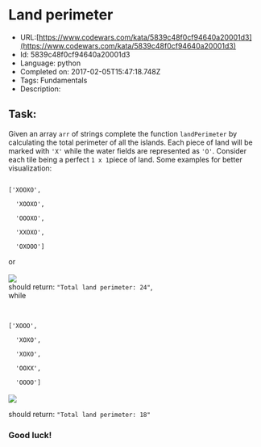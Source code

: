 # Land perimeter

 - URL:[https://www.codewars.com/kata/5839c48f0cf94640a20001d3](https://www.codewars.com/kata/5839c48f0cf94640a20001d3)
 - Id: 5839c48f0cf94640a20001d3
 - Language: python
 - Completed on: 2017-02-05T15:47:18.748Z
 - Tags: Fundamentals
 - Description:
<h2>Task:</h2>
<p>Given an array <code>arr</code> of strings complete the function <code>landPerimeter</code> by calculating the total perimeter of all the islands. Each piece of land will be marked with <code>'X'</code> while the water fields are represented as <code>'O'</code>. Consider each tile being a perfect <code>1 x 1</code>piece of land. Some examples for better visualization:</p>
<code>
['XOOXO',<br>
 &nbsp;'XOOXO',<br>
 &nbsp;'OOOXO',<br>
 &nbsp;'XXOXO',<br>
 &nbsp;'OXOOO'] 
</code>
<p>or <br><br>
<img src="https://i.snag.gy/ZOQYs2.jpg">
<br>
should return:
<code>"Total land perimeter: 24"</code>,
<br>
while</p>
<br>
<code>
['XOOO',<br>
 &nbsp;'XOXO',<br>
 &nbsp;'XOXO',<br>
 &nbsp;'OOXX',<br>
 &nbsp;'OOOO']
</code>
<br>
<img src="https://i.snag.gy/Kv9BEz.jpg">
<p>should return: <code>"Total land perimeter: 18"</code></p>
<h3>Good luck!</h3>

